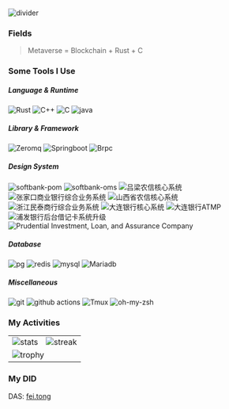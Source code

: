 <p align="center">
  <img src="https://readme-typing-svg.herokuapp.com?center=true&lines=Fly+to+the+Rust" alt="">
</p>

<img src="https://user-images.githubusercontent.com/73097560/115834477-dbab4500-a447-11eb-908a-139a6edaec5c.gif" alt="divider">

### Fields

> Metaverse = Blockchain + Rust + C

### Some Tools I Use

<h5>Language & Runtime</h5>
<p>
  <img alt="Rust" src="https://img.shields.io/badge/-Rust-007ACC?style=flat-square&logo=Rust&logoColor=white" />
  <img alt="C++" src="https://img.shields.io/badge/-C++-4e2a8e?style=flat-square&logo=C++&logoColor=white" />
  <img alt="C" src="https://img.shields.io/badge/-C-7fd5ea?style=flat-square&logo=C&logoColor=white" />
  <img alt="java" src="https://img.shields.io/badge/-java-3776AB?style=flat-square&logo=java&logoColor=white" />
</p>

<h5>Library & Framework</h5>
<p>
  <img alt="Zeromq" src="https://img.shields.io/badge/-Zeromq-45b8d8?style=flat-square&logo=zeromq&logoColor=white" />
  <img alt="Springboot" src="https://img.shields.io/badge/-springboot-0070f3?style=flat-square&logo=springboot&logoColor=white" />
  <img alt="Brpc" src="https://img.shields.io/badge/-Brpc-45b8d8?style=flat-square&logo=brpc&logoColor=white" />
</p>
<h5>Design System</h5>
<p>
  <img alt="softbank-pom" src="https://img.shields.io/badge/-softbankPom-0081cb?style=flat-square&logo=softbankPom&logoColor=white" />
  <img alt="softbank-oms" src="https://img.shields.io/badge/-softbank-oms-757575?style=flat-square&logo=softbank-oms&logoColor=white" />
  <img alt="吕梁农信核心系统" src="https://img.shields.io/badge/-吕梁农信核心系统-757575?style=flat-square&logo=吕梁农信核心系统&logoColor=white" />
  <img alt="张家口商业银行综合业务系统" src="https://img.shields.io/badge/-张家口商业银行综合业务系统-757575?style=flat-square&logo=张家口商业银行综合业务系统&logoColor=white" />
  <img alt="山西省农信核心系统" src="https://img.shields.io/badge/-山西省农信核心系统-45b8d8?style=flat-square&logo=山西省农信核心系统&logoColor=white" />
  <img alt="浙江民泰商行综合业务系统" src="https://img.shields.io/badge/-浙江民泰商行综合业务系统-0070f3?style=flat-square&logo=浙江民泰商行综合业务系统&logoColor=white" />
  <img alt="大连银行核心系统" src="https://img.shields.io/badge/-大连银行核心系统-45b8d8?style=flat-square&logo=大连银行核心系统&logoColor=white" />
  <img alt="大连银行ATMP" src="https://img.shields.io/badge/-大连银行ATMP-007ACC?style=flat-square&logo=大连银行ATMP&logoColor=white" />
  <img alt="浦发银行后台借记卡系统升级" src="https://img.shields.io/badge/-浦发银行后台借记卡系统升级-4e2a8e?style=flat-square&logo=浦发银行后台借记卡系统升级&logoColor=white" />
  <img alt="Prudential Investment, Loan, and Assurance Company" src="https://img.shields.io/badge/-Prudential-7fd5ea?style=flat-square&logo=Prudential&logoColor=white" />
</p>

<h5>Database</h5>
<p>
  <img alt="pg" src="https://img.shields.io/badge/-PostgreSQL-4169e1?style=flat-square&logo=postgresql&logoColor=white" />
  <img alt="redis" src="https://img.shields.io/badge/-Redis-47a248?style=flat-square&logo=redis&logoColor=white" />
  <img alt="mysql" src="https://img.shields.io/badge/-Mysql-003B57?style=flat-square&logo=mysql&logoColor=white" />
  <img alt="Mariadb" src="https://img.shields.io/badge/-Mariadb-003B57?style=flat-square&logo=Mariadb&logoColor=white" />
</p>
<h5>Miscellaneous</h5>
<p>
  <img alt="git" src="https://img.shields.io/badge/-Git-F05032?style=flat-square&logo=git&logoColor=white" />
  <img alt="github actions"
    src="https://img.shields.io/badge/-Github_Actions-2088FF?style=flat-square&logo=github-actions&logoColor=white"
  <img alt="Docker" src="https://img.shields.io/badge/-Docker-46a2f1?style=flat-square&logo=docker&logoColor=white" />
  <img alt="Tmux" src="https://img.shields.io/badge/-Tmux-1bb91f?style=flat-square&logo=tmux&logoColor=white" />
  <img alt="oh-my-zsh" src="https://img.shields.io/badge/-oh_my_zsh-c5d928?style=flat-square&logo=oh-my-zsh&logoColor=white" />
</p>

### My Activities

<table>
<tbody>
  <tr>
    <td>
      <img src="https://github-readme-stats.vercel.app/api?username=tongpipi&count_private=true&show_icons=true&theme=radical" alt="stats">
    </td>
    <td>
      <img src="https://github-readme-streak-stats.herokuapp.com?user=tongpipi&theme=radical&hide_border=true" alt="streak">
    </td>
  </tr>
  <tr>
    <td colspan="2">
      <img src="https://github-profile-trophy.vercel.app/?username=tongpipi&theme=radical&row=1" alt="trophy">
    </td>
  </tr>
</tbody>
</table>

### My DID
DAS: [fei.tong](https://fei.tong/)
